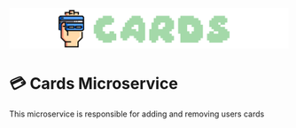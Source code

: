![Cards Logo](../img/Cards.png)

# 💳 Cards Microservice

This microservice is responsible for adding and removing users cards
